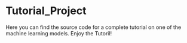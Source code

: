 # Tutorial_Project
Here you can find the source code for a complete tutorial on one of the machine learning models.
Enjoy the Tutoril!
